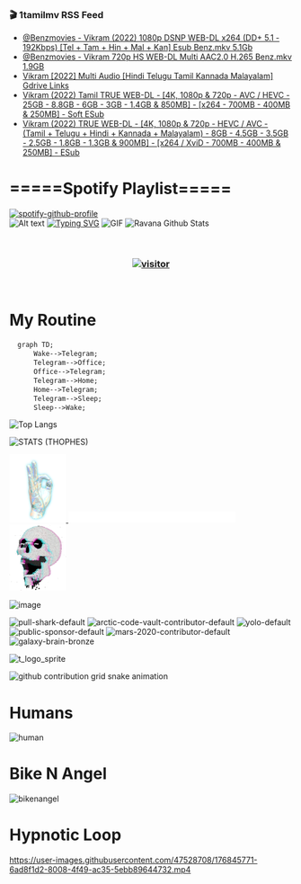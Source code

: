 ### 🎬 1tamilmv RSS Feed

<!-- BLOG-POST-LIST:START -->
- [@Benzmovies - Vikram &lpar;2022&rpar; 1080p DSNP WEB-DL x264 &lpar;DD+ 5.1 - 192Kbps&rpar; [Tel + Tam + Hin + Mal + Kan] Esub Benz.mkv 5.1Gb](https://www.1tamilmv.space/index.php?/forums/topic/165172-benzmovies-vikram-2022-1080p-dsnp-web-dl-x264-dd-51-192kbps-tel-tam-hin-mal-kan-esub-benzmkv-51gb/&do=findComment&comment=330088)
- [@Benzmovies - Vikram 720p HS WEB-DL Multi AAC2.0 H.265 Benz.mkv 1.9GB](https://www.1tamilmv.space/index.php?/forums/topic/165171-benzmovies-vikram-720p-hs-web-dl-multi-aac20-h265-benzmkv-19gb/&do=findComment&comment=330087)
- [Vikram [2022] Multi Audio [Hindi Telugu Tamil Kannada Malayalam] Gdrive Links](https://www.1tamilmv.space/index.php?/forums/topic/165170-vikram-2022-multi-audio-hindi-telugu-tamil-kannada-malayalam-gdrive-links/&do=findComment&comment=330086)
- [Vikram &lpar;2022&rpar; Tamil TRUE WEB-DL - [4K, 1080p &amp; 720p - AVC / HEVC - 25GB - 8.8GB - 6GB - 3GB - 1.4GB &amp; 850MB] - [x264 - 700MB - 400MB &amp; 250MB] - Soft ESub](https://www.1tamilmv.space/index.php?/forums/topic/165166-vikram-2022-tamil-true-web-dl-4k-1080p-720p-avc-hevc-25gb-88gb-6gb-3gb-14gb-850mb-x264-700mb-400mb-250mb-soft-esub/&do=findComment&comment=330085)
- [Vikram &lpar;2022&rpar; TRUE WEB-DL - [4K, 1080p &amp; 720p - HEVC / AVC - &lpar;Tamil + Telugu + Hindi + Kannada + Malayalam&rpar; - 8GB - 4.5GB - 3.5GB - 2.5GB - 1.8GB - 1.3GB &amp; 900MB] - [x264 / XviD - 700MB - 400MB &amp; 250MB] - ESub](https://www.1tamilmv.space/index.php?/forums/topic/165168-vikram-2022-true-web-dl-4k-1080p-720p-hevc-avc-tamil-telugu-hindi-kannada-malayalam-8gb-45gb-35gb-25gb-18gb-13gb-900mb-x264-xvid-700mb-400mb-250mb-esub/&do=findComment&comment=330084)
<!-- BLOG-POST-LIST:END -->

# =====Spotify Playlist=====
[![spotify-github-profile](https://spotify-github-profile.vercel.app/api/view?uid=31rfzgmuvvewegdlxvlev4ynz4vu&cover_image=true&theme=default&bar_color=53b14f&bar_color_cover=true)](https://ravana69.github.io/rss)
</br>
![Alt text](https://spotify-recently-played-readme.vercel.app/api?user=31rfzgmuvvewegdlxvlev4ynz4vu)
[![Typing SVG](https://readme-typing-svg.herokuapp.com?color=%2336BCF7&center=true&vCenter=true&multiline=true&height=81&lines=I+AM+RAVANA;CONTACT+ME+ON+TELEGRAM%3A+%40R4V4N4)](https://git.io/typing-svg)
<img align="centre" height="400px" width="490px" alt="GIF" src="https://github.com/ravana69/ravana69/blob/master/rvm.gif" />
![Ravana Github Stats](https://github-readme-stats.vercel.app/api?username=ravana69&&show_icons=true&theme=radical)

<br />
<h3 align="center"> <a href="https://t.me/r4v4n4"><img src="https://profile-counter.glitch.me/ravana69/count.svg" alt="visitor" width="600"></a> </h3>
</br>

<H1>My Routine</H1>

```mermaid
  graph TD;
      Wake-->Telegram;
      Telegram-->Office;
      Office-->Telegram;
      Telegram-->Home;
      Home-->Telegram;
      Telegram-->Sleep;
      Sleep-->Wake;
```
![Top Langs](https://github-readme-stats.vercel.app/api/top-langs/?username=ravana69&&show_icons=true&theme=radical)

![STATS (THOPHES)](https://github-profile-trophy.vercel.app/?username=ravana69&theme=gruvbox&margin-w=10&margin-h=15&column=8)
<br />
<p align="left">
    <a href="#">
        <img width="20%" src="./assets/images/hand.gif" alt="" />
    </a>
    <a href="#">
        <img width="59%" src="./assets/images/spacer.png" alt="" >
    </a>
    <a href="#">
        <img width="20%" src="./assets/images/skull.gif" alt="" />
    </a>
</p>


![image](https://user-images.githubusercontent.com/47528708/175298537-0623dc00-7b1a-4ec1-b5b1-71768763a234.png)

<img width="148" alt="pull-shark-default" src="https://user-images.githubusercontent.com/47528708/176419715-70981865-4dc6-489a-8a1a-06842db67b15.gif"> <img width="148" alt="arctic-code-vault-contributor-default" src="https://user-images.githubusercontent.com/47528708/175267501-e1fbbb8f-c2b2-4882-b865-2ac4debef26c.png"> <img width="148" alt="yolo-default" src="https://user-images.githubusercontent.com/47528708/175267654-281a1880-1129-4b7b-bf2f-de5dd2bc5afa.png"> <img width="148" alt="public-sponsor-default" src="https://user-images.githubusercontent.com/47528708/175268448-2e78cc75-fb25-4d76-bd22-7df520446b45.png"> <img width="148" alt="mars-2020-contributor-default" src="https://user-images.githubusercontent.com/47528708/175268475-de6d987a-3be9-4353-86a5-23b422559355.png"> <img width="148" alt="galaxy-brain-bronze" src="https://user-images.githubusercontent.com/47528708/176419717-e2fdca8b-0fdc-47dd-9511-a7ff52178a33.gif">

![t_logo_sprite](https://user-images.githubusercontent.com/47528708/175293007-21ff1792-1fca-4be3-bcae-12fdc3aa414f.svg)

![github contribution grid snake animation](https://raw.githubusercontent.com/ravana69/ravana69/output/github-contribution-grid-snake-dark.svg#gh-dark-mode-only)

# Humans
<img width="170" alt="human" src="https://user-images.githubusercontent.com/47528708/176413829-c142d478-1c96-4c3c-a2a4-2dd35374c335.gif">

# Bike N Angel
<img width="170" alt="bikenangel" src="https://user-images.githubusercontent.com/47528708/176616968-3a44f91e-8016-477c-9bb5-c4689a1adbee.gif">

# Hypnotic Loop

https://user-images.githubusercontent.com/47528708/176845771-6ad8f1d2-8008-4f49-ac35-5ebb89644732.mp4



